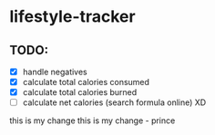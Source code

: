 # lifestyle-tracker
## TODO:

- [X] handle negatives
- [X] calculate total calories consumed
- [X] calculate total calories burned
- [ ] calculate net calories (search formula online) XD

this is my change
this is my change - prince
